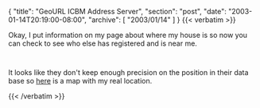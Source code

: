 {
  "title": "GeoURL ICBM Address Server",
  "section": "post",
  "date": "2003-01-14T20:19:00-08:00",
  "archive": [
    "2003/01/14"
  ]
}
{{< verbatim >}}
<P>Okay, I put information on my page about where my house is so now you can check to see who else has registered and is near me.&nbsp;</P>
<P><A title="check out my neighbors in the real world" href="http://geourl.org/near/?p=http://www.eightypercent.net"><IMG height=14 src="http://geourl.org/geourl.png" width=52 border=0> </A></P>
<P>It looks like they don't keep enough precision on the position in their data base so <A href="http://www.acme.com/mapper/mapper.cgi?lat=47.653754&amp;long=-122.33776&amp;scale=9&amp;theme=Image&amp;width=5&amp;height=4&amp;dot=Yes">here</A>&nbsp;is a map with my real location.</P>
{{< /verbatim >}}
